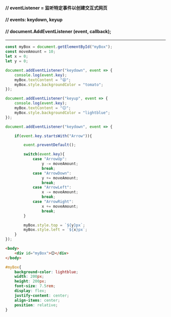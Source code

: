 #### // eventListener = 监听特定事件以创建交互式网页
#### //                            events: keydown, keyup
#### //                            document.AddEventListener (event, callback);

---

```js
const myBox = document.getElementById("myBox");
const moveAmount = 10;
let x = 0;
let y = 0;

document.addEventListener("keydown", event => {
	console.log(event.key);
    myBox.textContent = "😫";
    myBox.style.backgroundColor = "tomato";
});

document.addEventListener("keyup", event => {
	console.log(event.key);
    myBox.textContent = "😊";
    myBox.style.backgroundColor = "lightblue";
});

document.addEventListener("keydown", event => {

    if(event.key.startsWith("Arrow")){

        event.preventDefault();

        switch(event.key){
            case "ArrowUp":
                y -= moveAmount;
                break;
            case "ArrowDown":
                y += moveAmount;
                break;
            case "ArrowLeft":
                x -= moveAmount;
                break;
            case "ArrowRight":
                x += moveAmount;
                break;
        }

        myBox.style.top = `${y}px`;
        myBox.style.left = `${x}px`;
    }
});
```
```html
<body>
	<div id="myBox">😊</div>
</body>
```
```css
#myBox{
	background-color: lightblue;
	width: 200px;
	height: 200px;
	font-size: 7.5rem;
	display: flex;
	justify-content: center;
	align-items: center;
	position: relative;
}

```